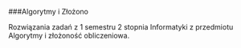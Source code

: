 ###Algorytmy i Złożono

Rozwiązania zadań z 1 semestru 2 stopnia Informatyki z przedmiotu Algorytmy i złożoność obliczeniowa.
